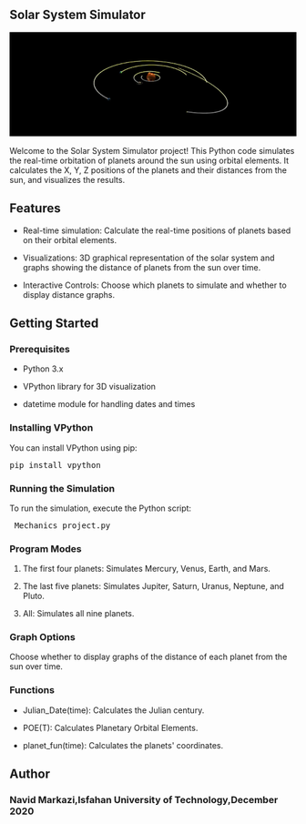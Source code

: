## Solar System Simulator
![My Image](scene.png)

Welcome to the Solar System Simulator project! This Python code simulates the real-time orbitation of planets around the sun using orbital elements. It calculates the X, Y, Z positions of the planets and their distances from the sun, and visualizes the results.

## Features
* Real-time simulation: Calculate the real-time positions of planets based on their orbital elements.
  
* Visualizations: 3D graphical representation of the solar system and graphs showing the distance of planets from the sun over time.

* Interactive Controls: Choose which planets to simulate and whether to display distance graphs.

## Getting Started
### Prerequisites
* Python 3.x

* VPython library for 3D visualization

* datetime module for handling dates and times

### Installing VPython
You can install VPython using pip:
<pre>
pip install vpython
</pre>
### Running the Simulation
To run the simulation, execute the Python script:
<pre>
 Mechanics_project.py
</pre>

### Program Modes
1. The first four planets: Simulates Mercury, Venus, Earth, and Mars.

2. The last five planets: Simulates Jupiter, Saturn, Uranus, Neptune, and Pluto.

3. All: Simulates all nine planets.

### Graph Options
Choose whether to display graphs of the distance of each planet from the sun over time.

### Functions
* Julian_Date(time): Calculates the Julian century.

* POE(T): Calculates Planetary Orbital Elements.

* planet_fun(time): Calculates the planets' coordinates.


## Author
### Navid Markazi,Isfahan University of Technology,December 2020
